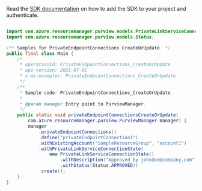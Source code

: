 Read the [SDK documentation](https://github.com/Azure/azure-sdk-for-java/blob/azure-resourcemanager-purview_1.0.0-beta.1/sdk/purview/azure-resourcemanager-purview/README.md) on how to add the SDK to your project and authenticate.

```java

import com.azure.resourcemanager.purview.models.PrivateLinkServiceConnectionState;
import com.azure.resourcemanager.purview.models.Status;

/** Samples for PrivateEndpointConnections CreateOrUpdate. */
public final class Main {
    /*
     * operationId: PrivateEndpointConnections_CreateOrUpdate
     * api-version: 2021-07-01
     * x-ms-examples: PrivateEndpointConnections_CreateOrUpdate
     */
    /**
     * Sample code: PrivateEndpointConnections_CreateOrUpdate.
     *
     * @param manager Entry point to PurviewManager.
     */
    public static void privateEndpointConnectionsCreateOrUpdate(
        com.azure.resourcemanager.purview.PurviewManager manager) {
        manager
            .privateEndpointConnections()
            .define("privateEndpointConnection1")
            .withExistingAccount("SampleResourceGroup", "account1")
            .withPrivateLinkServiceConnectionState(
                new PrivateLinkServiceConnectionState()
                    .withDescription("Approved by johndoe@company.com")
                    .withStatus(Status.APPROVED))
            .create();
    }
}
```
